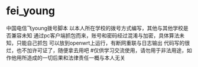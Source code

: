 # fei_young
中国电信飞young拨号脚本
以本人所在学校的拨号方式编写，其他与其他学校是否兼容未知
通过pc客户端抓包而来，账号和密码经过混淆与加密，具体算法未知，只能自己抓包
可以放到openwrt上运行，有断网重联与日志输出
代码写的很烂，也不加许可证了，随便拿去用吧
#仅供学习交流使用，请勿用于非法用途，如作他用所造成的一切后果和法律责任一概与本人无关

